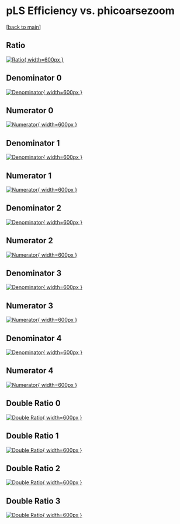 # pLS Efficiency vs. phicoarsezoom

[[back to main](./)]



## Ratio

[![Ratio](../mtv/var/pLS_loweta_0_1_eff_phicoarsezoom.png){ width=600px }](../mtv/var/pLS_loweta_0_1_eff_phicoarsezoom.pdf)

## Denominator 0

[![Denominator](../mtv/den/pLS_loweta_0_1_eff_phicoarsezoom_den0.png){ width=600px }](../mtv/den/pLS_loweta_0_1_eff_phicoarsezoom_den0.pdf)

## Numerator 0

[![Numerator](../mtv/num/pLS_loweta_0_1_eff_phicoarsezoom_num0.png){ width=600px }](../mtv/num/pLS_loweta_0_1_eff_phicoarsezoom_num0.pdf)

## Denominator 1

[![Denominator](../mtv/den/pLS_loweta_0_1_eff_phicoarsezoom_den1.png){ width=600px }](../mtv/den/pLS_loweta_0_1_eff_phicoarsezoom_den1.pdf)

## Numerator 1

[![Numerator](../mtv/num/pLS_loweta_0_1_eff_phicoarsezoom_num1.png){ width=600px }](../mtv/num/pLS_loweta_0_1_eff_phicoarsezoom_num1.pdf)

## Denominator 2

[![Denominator](../mtv/den/pLS_loweta_0_1_eff_phicoarsezoom_den2.png){ width=600px }](../mtv/den/pLS_loweta_0_1_eff_phicoarsezoom_den2.pdf)

## Numerator 2

[![Numerator](../mtv/num/pLS_loweta_0_1_eff_phicoarsezoom_num2.png){ width=600px }](../mtv/num/pLS_loweta_0_1_eff_phicoarsezoom_num2.pdf)

## Denominator 3

[![Denominator](../mtv/den/pLS_loweta_0_1_eff_phicoarsezoom_den3.png){ width=600px }](../mtv/den/pLS_loweta_0_1_eff_phicoarsezoom_den3.pdf)

## Numerator 3

[![Numerator](../mtv/num/pLS_loweta_0_1_eff_phicoarsezoom_num3.png){ width=600px }](../mtv/num/pLS_loweta_0_1_eff_phicoarsezoom_num3.pdf)

## Denominator 4

[![Denominator](../mtv/den/pLS_loweta_0_1_eff_phicoarsezoom_den4.png){ width=600px }](../mtv/den/pLS_loweta_0_1_eff_phicoarsezoom_den4.pdf)

## Numerator 4

[![Numerator](../mtv/num/pLS_loweta_0_1_eff_phicoarsezoom_num4.png){ width=600px }](../mtv/num/pLS_loweta_0_1_eff_phicoarsezoom_num4.pdf)

## Double Ratio 0

[![Double Ratio](../mtv/ratio/pLS_loweta_0_1_eff_phicoarsezoom_ratio0.png){ width=600px }](../mtv/ratio/pLS_loweta_0_1_eff_phicoarsezoom_ratio0.pdf)

## Double Ratio 1

[![Double Ratio](../mtv/ratio/pLS_loweta_0_1_eff_phicoarsezoom_ratio1.png){ width=600px }](../mtv/ratio/pLS_loweta_0_1_eff_phicoarsezoom_ratio1.pdf)

## Double Ratio 2

[![Double Ratio](../mtv/ratio/pLS_loweta_0_1_eff_phicoarsezoom_ratio2.png){ width=600px }](../mtv/ratio/pLS_loweta_0_1_eff_phicoarsezoom_ratio2.pdf)

## Double Ratio 3

[![Double Ratio](../mtv/ratio/pLS_loweta_0_1_eff_phicoarsezoom_ratio3.png){ width=600px }](../mtv/ratio/pLS_loweta_0_1_eff_phicoarsezoom_ratio3.pdf)

